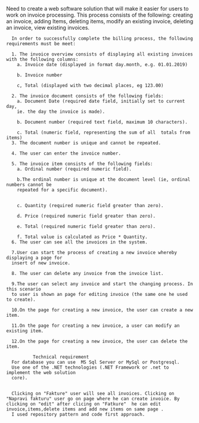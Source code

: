 <p>
        Need to create a web software solution that will
        make it easier for users to work on invoice processing.
        This process consists of the following:
        creating an invoice,
        adding Items,
        deleting items,
        modify an existing invoice,
        deleting an invoice,
        view existing invoices.

      In order to successfully complete the billing process, the following requirements must be meet:

      1. The invoice overview consists of displaying all existing invoices with the following columns:
        a. Invoice date (displayed in format day.month, e.g. 01.01.2019)

        b. Invoice number

        c, Total (displayed with two decimal places, eg 123.00)

      2. The invoice document consists of the following fields:
        a. Document Date (required date field, initially set to current day,
        ie. the day the invoice is made).

        b. Document number (required text field, maximum 10 characters).

        c. Total (numeric field, representing the sum of all  totals from items)
      3. The document number is unique and cannot be repeated.

      4. The user can enter the invoice number.

      5. The invoice item consists of the following fields:
        a. Ordinal number (required numeric field).

        b.The ordinal number is unique at the document level (ie, ordinal numbers cannot be 
        repeated for a specific document).


        c. Quantity (required numeric field greater than zero).

        d. Price (required numeric field greater than zero).

        e. Total (required numeric field greater than zero).

        f. Total value is calculated as Price * Quantity.
      6. The user can see all the invoices in the system.

      7.User can start the process of creating a new invoice whereby displaying a page for
      insert of new invoice.

      8. The user can delete any invoice from the invoice list.

      9.The user can select any invoice and start the changing process. In this scenario
      to user is shown an page for editing invoice (the same one he used to create).

      10.On the page for creating a new invoice, the user can create a new item.

      11.On the page for creating a new invoice, a user can modify an existing item.	

      12.On the page for creating a new invoice, the user can delete the item.

              Technical requirement
      For database you can use  MS Sql Server or MySql or Postgresql.
      Use one of the .NET technologies (.NET Framework or .net to implement the web solution
      core). 
      
    
      Clicking on "Fakture" user will see all invoices. Clicking on "Napravi fakturu" user go on page where he can create invoice. By         clicking on "edit" after clicing on "Fatkure"  he can edit invoice,items,delete items and add new items on same page .
      I used repository pattern and code first approach. 
    
</p>
